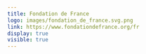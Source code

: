 ```yaml
---
title: Fondation de France
logo: images/fondation_de_france.svg.png
link: https://www.fondationdefrance.org/fr
display: true
visible: true
---
```

